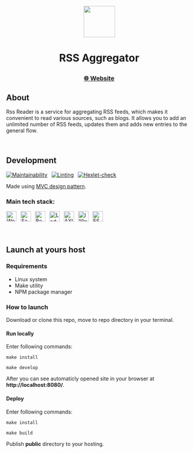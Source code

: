 <p align="center">
  <img align="center" height=85px src="https://cdn-icons-png.flaticon.com/512/17765/17765734.png" />
</p>
<h1 align="center">
  <p>RSS Aggregator</p>
</h1>

<h3 align="center">
  <a href="https://rss-aggregator-ainer.vercel.app/">🌐 Website</a>
</h3>

## About
Rss Reader is a service for aggregating RSS feeds, which makes it convenient to read various sources, such as blogs. It allows you to add an unlimited number of RSS feeds, updates them and adds new entries to the general flow.

 
## Development
[![Maintainability](https://api.codeclimate.com/v1/badges/2a618e1d408cb5b3c1bd/maintainability)](https://codeclimate.com/github/AINER/frontend-project-11/maintainability) 
[![Linting](https://github.com/AINER/frontend-project-11/actions/workflows/makefile.yml/badge.svg)](https://github.com/AINER/frontend-project-11/actions/workflows/makefile.yml) 
[![Hexlet-check](https://github.com/AINER/frontend-project-11/actions/workflows/hexlet-check.yml/badge.svg)](https://github.com/AINER/frontend-project-11/actions)

Made using <a href="https://en.m.wikipedia.org/wiki/Model%E2%80%93view%E2%80%93controller">MVC design pattern</a>.

### Main tech stack:
<a href="https://webpack.js.org/"><img height=28px src="https://img.shields.io/badge/Webpack-white?logo=webpack" alt="Webpack"></a> 
<a href="https://sass-lang.com/"><img height=28px src="https://img.shields.io/badge/Sass-white?logo=sass" alt="Sass"></a> 
<a href="https://getbootstrap.com/"><img height=28px src="https://img.shields.io/badge/Bootstrap-white?logo=bootstrap" alt="Bootstrap"></a> 
<a href="https://lodash.com/"><img height=28px src="https://img.shields.io/badge/Lodash-white?logo=Lodash" alt="Lodash"></a> 
<a href="https://axios-http.com/"><img height=28px src="https://img.shields.io/badge/AXIOS-white?logo=axios&logoColor=5a29e4" alt="AXIOS"></a> 
<a href="https://www.i18next.com/"><img height=28px src="https://img.shields.io/badge/i18next-white?logo=i18next" alt="i18next"></a> 
<a href="https://eslint.org/"><img height=28px src="https://img.shields.io/badge/ESLint-white?logo=eslint&logoColor=4b2ec7" alt="ESLint"></a> 

<!---
<a href="https://webpack.js.org/"><img height=40px src="https://img.shields.io/badge/Webpack-white?style=for-the-badge&logo=webpack" alt="Webpack"></a>
<a href="https://sass-lang.com/"><img height=40px src="https://img.shields.io/badge/Sass-white?style=for-the-badge&logo=sass" alt="Sass"></a>
<a href="https://getbootstrap.com/"><img height=40px src="https://img.shields.io/badge/Bootstrap-white?style=for-the-badge&logo=bootstrap" alt="Bootstrap"></a>
<a href="https://lodash.com/"><img height=40px src="https://img.shields.io/badge/Lodash-white?style=for-the-badge&logo=Lodash" alt="Lodash"></a>
<a href="https://axios-http.com/"><img height=40px src="https://img.shields.io/badge/AXIOS-white?style=for-the-badge&logo=axios&logoColor=5a29e4" alt="AXIOS"></a>
<a href="https://www.i18next.com/"><img height=40px src="https://img.shields.io/badge/i18next-white?style=for-the-badge&logo=i18next" alt="i18next"></a>
<a href="https://eslint.org/"><img height=40px src="https://img.shields.io/badge/ESLint-white?style=for-the-badge&logo=eslint&logoColor=4b2ec7" alt="ESLint"></a>
-->

<!---
<img align="center" height=30px src="https://webpack.js.org/assets/icon-square-small-slack.png" />  Webpack    
<img align="center" height=30px src="https://sass-lang.com/assets/img/styleguide/seal-color.png" />  Sass   
<img align="center" height=30px src="https://getbootstrap.com/docs/5.0/assets/brand/bootstrap-logo.svg" />  Bootstrap   
<img align="center" height=30px src="https://lodash.com/icons/apple-touch-180x180.png" />  Lodash   
<img align="center" height=30px src="https://axios-http.com/assets/favicon.ico" />  AXIOS   
<img align="center" height=30px src="https://www.i18next.com/~gitbook/image?url=https%3A%2F%2F286188001-files.gitbook.io%2F%7E%2Ffiles%2Fv0%2Fb%2Fgitbook-legacy-files%2Fo%2Fspaces%252F-L9iS6Wm2hynS5H9Gj7j%252Favatar.png%3Fgeneration%3D1523462254548780%26alt%3Dmedia&width=32&dpr=1&quality=100&sign=1467f54e&sv=1" /> i18next   
<img align="center" height=30px src="https://upload.wikimedia.org/wikipedia/commons/thumb/e/e3/ESLint_logo.svg/1200px-ESLint_logo.svg.png" />  ESLint   
-->
 
## Launch at yours host
### Requirements
- Linux system
- Make utility
- NPM package manager

### How to launch
Download or clone this repo, move to repo directory in your terminal.

#### Run locally
Enter following commands:

    make install

    make develop

After you can see automaticly opened site in your browser at __http://localhost:8080/__.

#### Deploy
Enter following commands:

    make install

    make build
    
Publish __public__ directory to your hosting.

 
